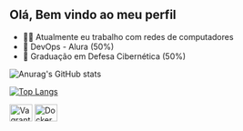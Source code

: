 ## Olá, Bem vindo ao meu perfil

- 👨‍💻 Atualmente eu trabalho com redes de computadores
- 🌴 DevOps - Alura (50%)
- 🚧 Graduação em Defesa Cibernética (50%)

![Anurag's GitHub stats](https://github-readme-stats.vercel.app/api?username=FormigaHard&show_icons=true&theme=radical)

[![Top Langs](https://github-readme-stats.vercel.app/api/top-langs/?username=FormigaHard&hide_progress=true)](https://github.com/anuraghazra/github-readme-stats)

<div>
  <img align="center" alt="Vagrant" height="30" width="40" src="https://cdn.jsdelivr.net/gh/devicons/devicon/icons/vagrant/vagrant-original.svg" />
  <img align="center" alt="Docker" height="30" width="40" src="https://cdn.jsdelivr.net/gh/devicons/devicon/icons/docker/docker-original.svg" />
</div>
